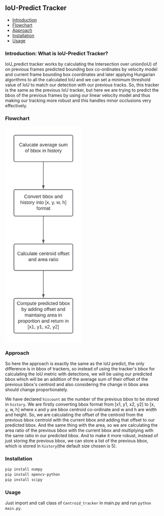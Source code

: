 ## IoU-Predict Tracker

- [Introduction](#introduction-what-is-iou-predict-tracker)
- [Flowchart](#flowchart)
- [Approach](#approach)
- [Installation](#installation)
- [Usage](#usage)

### Introduction: What is IoU-Predict Tracker?

IoU_predict tracker works by calculating the Intersection over union(IoU) of on previous frames predicted bounding box co-ordinates by velocity model and current frame bounding box coordinates and later applying Hungarian algorithms to all the calculated IoU and we can set a minimum threshold value of IoU to match our detection with our previous tracks. So, this tracker is the same as the previous IoU tracker, but here we are trying to predict the bbox of the previous frames by using our linear velocity model and thus making our tracking more robust and this handles minor occlusions very effectively.
### Flowchart

<img src="../../assets/iou_pred_flowchart.png" alt="IoU Predict flowchart" style="width:250px;"/>

### Approach

So here the approach is exactly the same as the IoU predict, the only difference is in bbox of trackers, so instead of using the tracker's bbox for calculating the IoU metric with detections, we will be using our predicted bbox which will be an addition of the average sum of their offset of the previous bbox's centroid and also considering the change in bbox area should change proportionately.

We have declared `hiscount` as the number of the previous bbox to be stored in `history`. We are firstly converting bbox format from [x1, y1, x2, y2] to [x, y, w, h] where x and y are bbox centroid co-ordinate and w and h are width and height. So, we are calculating the offset of the centroid from the previous bbox centroid with the current bbox and adding that offset to our predicted bbox. And the same thing with the area, so we are calculating the area ratio of the previous bbox with the current bbox and multiplying with the same ratio in our predicted bbox. And to make it more robust, instead of just storing the previous bbox, we can store a list of the previous bbox, which is stored in `history`(the default size chosen is 5).

### Installation

```bash
pip install numpy
pip install opencv-python
pip install scipy
```

### Usage

Just import and call class of `Centroid_tracker` in main.py and run `python main.py`.
